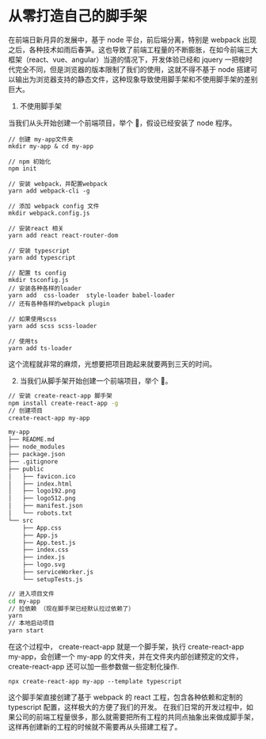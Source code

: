# 从零打造自己的脚手架

在前端日新月异的发展中，基于 node 平台，前后端分离，特别是 webpack 出现之后，各种技术如雨后春笋。这也导致了前端工程量的不断膨胀，在如今前端三大框架（react、vue、angular）当道的情况下，开发体验已经和 jquery 一把梭时代完全不同，但是浏览器的版本限制了我们的使用，这就不得不基于 node 搭建可以输出为浏览器支持的静态文件，这种现象导致使用脚手架和不使用脚手架的差别巨大。

1. 不使用脚手架

当我们从头开始创建一个前端项目，举个 🌰，假设已经安装了 node 程序。

```
// 创建 my-app文件夹
mkdir my-app & cd my-app

// npm 初始化
npm init

// 安装 webpack，并配置webpack
yarn add webpack-cli -g

// 添加 webpack config 文件
mkdir webpack.config.js

// 安装react 相关
yarn add react react-router-dom

// 安装 typescript
yarn add typescript

// 配置 ts config
mkdir tsconfig.js
// 安装各种各样的loader
yarn add  css-loader  style-loader babel-loader
// 还有各种各样的webpack plugin

// 如果使用scss
yarn add scss scss-loader

// 使用ts
yarn add ts-loader
```

这个流程就非常的麻烦，光想要把项目跑起来就要两到三天的时间。

2. 当我们从脚手架开始创建一个前端项目，举个 🌰。

```sh
// 安装 create-react-app 脚手架
npm install create-react-app -g
// 创建项目
create-react-app my-app

my-app
├── README.md
├── node_modules
├── package.json
├── .gitignore
├── public
│   ├── favicon.ico
│   ├── index.html
│   ├── logo192.png
│   ├── logo512.png
│   ├── manifest.json
│   └── robots.txt
└── src
    ├── App.css
    ├── App.js
    ├── App.test.js
    ├── index.css
    ├── index.js
    ├── logo.svg
    ├── serviceWorker.js
    └── setupTests.js

// 进入项目文件
cd my-app
// 拉依赖 （现在脚手架已经默认拉过依赖了）
yarn
// 本地启动项目
yarn start
```

在这个过程中， create-react-app 就是一个脚手架，执行 create-react-app my-app，会创建一个 my-app 的文件夹，并在文件夹内部创建预定的文件，create-react-app 还可以加一些参数做一些定制化操作.

```
npx create-react-app my-app --template typescript
```

这个脚手架直接创建了基于 webpack 的 react 工程，包含各种依赖和定制的 typescript 配置，这样极大的方便了我们的开发。
在我们日常的开发过程中，如果公司的前端工程量很多，那么就需要把所有工程的共同点抽象出来做成脚手架，这样再创建新的工程的时候就不需要再从头搭建工程了。
